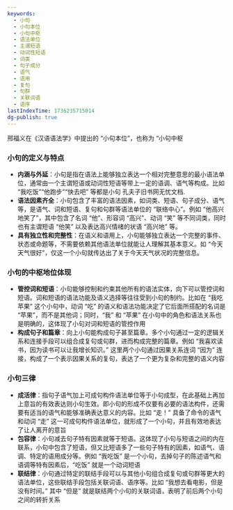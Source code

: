 ```yaml
---
keywords:
  - 小句
  - 小句本位
  - 小句中枢
  - 语法单位
  - 主谓短语
  - 动词性短语
  - 词类
  - 句子成分
  - 语气
  - 语用
  - 复句
  - 句群
  - 关联词语
  - 语序
lastIndexTime: 1736235715014
dg-publish: true
---
```

邢福义在《汉语语法学》中提出的 “小句本位”，也称为 “小句中枢
### 小句的定义与特点
- **内涵与外延**：小句是指在语法上能够独立表达一个相对完整意思的最小语法单位，通常由一个主谓短语或动词性短语等带上一定的语调、语气等构成。比如 “我吃饭”“他跑步”“快去吧” 等都是小句 孔夫子旧书网无忧文档.
- **语法因素齐全**：小句包含了丰富的语法因素，如词类、短语、句子成分、语气等，是语气、词和短语、复句和句群等语法单位的 “联络中心”。例如 “他高兴地笑了”，其中包含了名词 “他”、形容词 “高兴”、动词 “笑” 等不同词类，同时也有主谓短语 “他笑” 以及表达高兴情绪的状语 “高兴地” 等。
- **具有独立性和完整性**：在语义和语用上，小句能够独立表达一个完整的事件、状态或命题等，不需要依赖其他语法单位就能让人理解其基本意义。如 “今天天气很好”，仅这一个小句就传达出了关于今天天气状况的完整信息。

### 小句的中枢地位体现
- **管控词和短语**：小句能够控制和约束其他所有的语法实体，向下可以管控词和短语。词和短语的语法功能及语义选择等往往受到小句的制约。比如在 “我吃苹果” 这个小句中，动词 “吃” 的语义和语法功能决定了它后面所搭配的名词是 “苹果”，而不是其他词；同时，“我” 和 “苹果” 在小句中的角色和语法关系也是明确的，这体现了小句对词和短语的管控作用
- **构成句子和篇章**：向上小句能构成句子甚至篇章。多个小句通过一定的逻辑关系和连接手段可以组合成复句或句群，进而构成完整的篇章。例如 “我喜欢读书，因为读书可以让我增长知识。” 这里两个小句通过因果关系连词 “因为” 连接，构成了一个表示因果关系的复句，表达了一个更为复杂和完整的语义内容

### 小句三律
- **成活律**：指句子语气加上可成句构件语法单位等于小句成型，在此基础上再加上意旨的有效表达则小句生效。即小句的形成不仅要有必要的语法构件，还需要有适当的语气和能够准确表达意义的内容。比如 “走！” 具备了命令的语气和动词 “走” 这一可成句构件语法单位，就形成了一个小句，并且有效地表达了让人离开的意旨
- **包容律**：小句减去句子特有因素就等于短语。这体现了小句与短语之间的内在联系，小句中包含了短语，但又比短语多了一些句子特有的因素，如语气、语调、特定的语用成分等。例如 “我吃饭” 是一个小句，去掉句子的陈述语气和语调等特有因素后，“吃饭” 就是一个动词短语
- **联结律**：小句通过特定的联结手段可以与其他小句组合成复句或句群等更大的语法单位，这些联结手段包括关联词语、语序等。比如 “我想去看电影，但是没有时间。” 其中 “但是” 就是联结两个小句的关联词语，表明了前后两个小句之间的转折关系